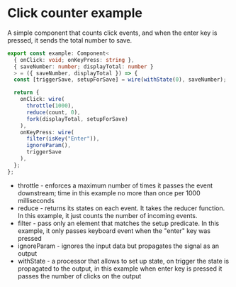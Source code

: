 # Click counter example
A simple component that counts click events, and when the enter key is pressed, it sends the total number to save.

```typescript
export const example: Component<
  { onClick: void; onKeyPress: string },
  { saveNumber: number; displayTotal: number }
  > = ({ saveNumber, displayTotal }) => {
  const [triggerSave, setupForSave] = wire(withState(0), saveNumber);

  return {
    onClick: wire(
      throttle(1000),
      reduce(count, 0),
      fork(displayTotal, setupForSave)
    ),
    onKeyPress: wire(
      filter(isKey("Enter")),
      ignoreParam(),
      triggerSave
    ),
  };
};
```

- throttle - enforces a maximum number of times it passes the event downstream; time in this example no more than once per 1000 milliseconds
- reduce - returns its states on each event. It takes the reducer function. In this example, it just counts the number of incoming events.
- filter - pass only an element that matches the setup predicate. In this example, it only passes keyboard event when the "enter" key was pressed
- ignoreParam - ignores the input data but propagates the signal as an output
- withState - a processor that allows to set up state, on trigger the state is propagated to the output, in this example when enter key is pressed it passes the number of clicks on the output
